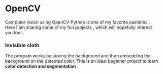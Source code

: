 # OpenCV

Computer vision using OpenCV-Python is one of my favorite pastimes . Here I am sharing some of my fun projects , which will hopefully interest you too!.

### Invisible cloth

The program works by storing the background and then embedding the background on the detected color. This is an ideal beginner project to learn **color detection and segmentation** .

